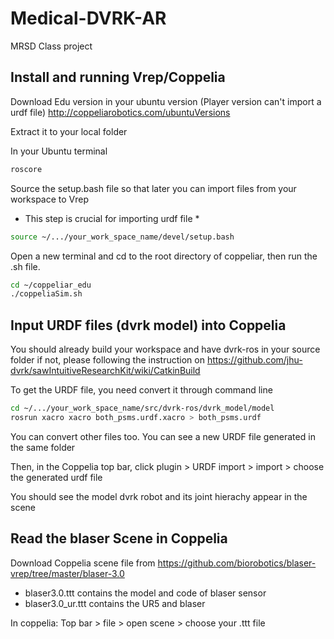 # Medical-DVRK-AR
MRSD Class project

## Install and running Vrep/Coppelia
Download Edu version in your ubuntu version (Player version can't import a urdf file)
http://coppeliarobotics.com/ubuntuVersions

Extract it to your local folder

In your Ubuntu terminal
```sh
roscore
```

Source the setup.bash file so that later you can import files from your workspace to Vrep
* This step is crucial for importing urdf file *
```sh
source ~/.../your_work_space_name/devel/setup.bash
```

Open a new terminal and cd to the root directory of coppeliar, then run the .sh file. 
```sh
cd ~/coppeliar_edu
./coppeliaSim.sh
```


## Input URDF files (dvrk model) into Coppelia
You should already build your workspace and have dvrk-ros in your source folder
if not, please following the instruction on
https://github.com/jhu-dvrk/sawIntuitiveResearchKit/wiki/CatkinBuild

To get the URDF file, you need convert it through command line
```sh
cd ~/.../your_work_space_name/src/dvrk-ros/dvrk_model/model
rosrun xacro xacro both_psms.urdf.xacro > both_psms.urdf
```
You can convert other files too. You can see a new URDF file generated in the same folder

Then, in the Coppelia top bar, click 
plugin > URDF import > import > choose the generated urdf file

You should see the model dvrk robot and its joint hierachy appear in the scene


## Read the blaser Scene in Coppelia
Download Coppelia scene file from
https://github.com/biorobotics/blaser-vrep/tree/master/blaser-3.0
- blaser3.0.ttt	contains the model and code of blaser sensor
- blaser3.0_ur.ttt contains the UR5 and blaser

In coppelia:
Top bar > file > open scene > choose your .ttt file
